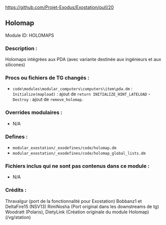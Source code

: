 https://github.com/Projet-Exodus/Exostation/pull/20

## Holomap

Module ID: HOLOMAPS

### Description :

Holomaps intégrées aux PDA (avec variante destinée aux ingénieurs et aux silicones)

### Procs ou fichiers de TG changés :

- `code\modules\modular_computers\computers\item\pda.dm` : `Initialize(mapload)` : ajout de `return INITIALIZE_HINT_LATELOAD` - `Destroy` : ajout de `remove_holomap`.

### Overrides modulaires :

- N/A

### Defines :

- `modular_exostation/_exodefines/code/holomap.dm`
- `modular_exostation/_exodefines/code/holomap_global_lists.dm`

### Fichiers inclus qui ne sont pas contenus dans ce module :

- N/A

### Crédits :

Thravalgur (port de la fonctionnalité pour Exostation)
Bobbanz1 et DeltaFire15 (NSV13)
RimiNosha (Port original dans les downstreams de tg)
Woodratt (Polaris), DietyLink (Création originale du module Holomap) (/vg/station)
